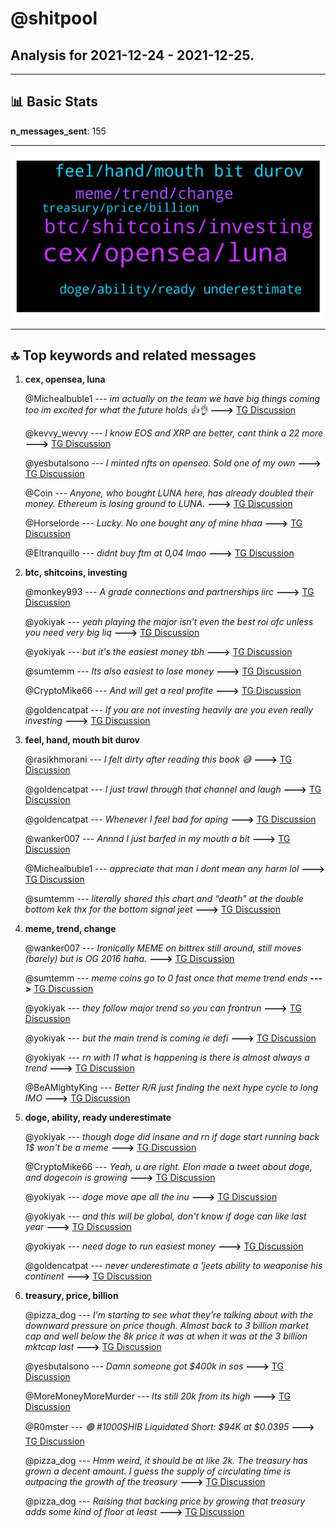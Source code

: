 # **@shitpool**
 ## Analysis for **2021-12-24** - **2021-12-25**.

---

## 📊 **Basic Stats**

**n_messages_sent**: 155

---
![wordcloud](shitpool_1Days_wordcloud.png)

---


## 🔝 **Top keywords and related messages**

1. **cex, opensea, luna**

    @Michealbuble1 --- *im actually on the team we have big things coming too im excited for what the future holds 👍👌* **--->** [TG Discussion](https://t.me/shitpool/711259)

    @kevvy_wevvy --- *I know EOS and XRP are better, cant think a 22 more* **--->** [TG Discussion](https://t.me/shitpool/711353)

    @yesbutalsono --- *I minted nfts on opensea. Sold one of my own* **--->** [TG Discussion](https://t.me/shitpool/711648)

    @Coin --- *Anyone, who bought LUNA here, has already doubled their money. Ethereum is losing ground to LUNA.* **--->** [TG Discussion](https://t.me/shitpool/711591)

    @Horselorde --- *Lucky. No one bought any of mine hhaa* **--->** [TG Discussion](https://t.me/shitpool/711654)

    @Eltranquillo --- *didnt buy ftm at 0,04 lmao* **--->** [TG Discussion](https://t.me/shitpool/711449)

2. **btc, shitcoins, investing**

    @monkey993 --- *A grade connections and partnerships iirc* **--->** [TG Discussion](https://t.me/shitpool/711293)

    @yokiyak --- *yeah playing the major isn't even the best roi ofc unless you need very big liq* **--->** [TG Discussion](https://t.me/shitpool/711490)

    @yokiyak --- *but it's the easiest  money tbh* **--->** [TG Discussion](https://t.me/shitpool/711485)

    @sumtemm --- *Its also easiest to lose money* **--->** [TG Discussion](https://t.me/shitpool/711529)

    @CryptoMike66 --- *And will get a real profite* **--->** [TG Discussion](https://t.me/shitpool/711526)

    @goldencatpat --- *If you are not investing heavily are you even really investing* **--->** [TG Discussion](https://t.me/shitpool/711288)

3. **feel, hand, mouth bit durov**

    @rasikhmorani --- *I felt dirty after reading this book 😅* **--->** [TG Discussion](https://t.me/shitpool/711575)

    @goldencatpat --- *I just trawl through that channel and laugh* **--->** [TG Discussion](https://t.me/shitpool/711368)

    @goldencatpat --- *Whenever I feel bad for aping* **--->** [TG Discussion](https://t.me/shitpool/711367)

    @wanker007 --- *Annnd I just barfed in my mouth a bit* **--->** [TG Discussion](https://t.me/shitpool/711357)

    @Michealbuble1 --- *appreciate that man i dont mean any harm lol* **--->** [TG Discussion](https://t.me/shitpool/711261)

    @sumtemm --- *literally shared this chart and “death” at the double bottom kek thx for the bottom signal jeet* **--->** [TG Discussion](https://t.me/shitpool/711232)

4. **meme, trend, change**

    @wanker007 --- *Ironically MEME on bittrex still around, still moves (barely) but is OG 2016 haha.* **--->** [TG Discussion](https://t.me/shitpool/711533)

    @sumtemm --- *meme coins go to 0 fast once that meme trend ends* **--->** [TG Discussion](https://t.me/shitpool/711530)

    @yokiyak --- *they follow major trend so you can frontrun* **--->** [TG Discussion](https://t.me/shitpool/711499)

    @yokiyak --- *but the main trend is coming ie defi* **--->** [TG Discussion](https://t.me/shitpool/711487)

    @yokiyak --- *rn with l1 what is happening is there is almost always a trend* **--->** [TG Discussion](https://t.me/shitpool/711474)

    @BeAMightyKing --- *Better R/R just finding the next hype cycle to long IMO* **--->** [TG Discussion](https://t.me/shitpool/711200)

5. **doge, ability, ready underestimate**

    @yokiyak --- *though doge did insane and rn if doge start running back 1$ won't be a meme* **--->** [TG Discussion](https://t.me/shitpool/711491)

    @CryptoMike66 --- *Yeah, u are right. Elon made a tweet about doge, and dogecoin is growing* **--->** [TG Discussion](https://t.me/shitpool/711489)

    @yokiyak --- *doge move ape all the inu* **--->** [TG Discussion](https://t.me/shitpool/711479)

    @yokiyak --- *and this will be global, don't know if doge can like last year* **--->** [TG Discussion](https://t.me/shitpool/711466)

    @yokiyak --- *need doge to run easiest money* **--->** [TG Discussion](https://t.me/shitpool/711457)

    @goldencatpat --- *never underestimate a 'jeets ability to weaponise his continent* **--->** [TG Discussion](https://t.me/shitpool/711337)

6. **treasury, price, billion**

    @pizza_dog --- *I’m starting to see what they’re talking about with the downward pressure on price though. Almost back to 3 billion market cap and well below the 8k price it was at when it was at the 3 billion mktcap last* **--->** [TG Discussion](https://t.me/shitpool/711325)

    @yesbutalsono --- *Damn someone got $400k in sos* **--->** [TG Discussion](https://t.me/shitpool/711624)

    @MoreMoneyMoreMurder --- *Its still 20k from its high* **--->** [TG Discussion](https://t.me/shitpool/711463)

    @R0mster --- *🟢 #1000SHIB Liquidated Short: $94K at $0.0395* **--->** [TG Discussion](https://t.me/shitpool/711365)

    @pizza_dog --- *Hmm weird, it should be at like 2k. The treasury has grown a decent amount. I guess the supply of circulating time is outpacing the growth of the treasury* **--->** [TG Discussion](https://t.me/shitpool/711332)

    @pizza_dog --- *Raising that backing price by growing that treasury adds some kind of floor at least* **--->** [TG Discussion](https://t.me/shitpool/711328)

